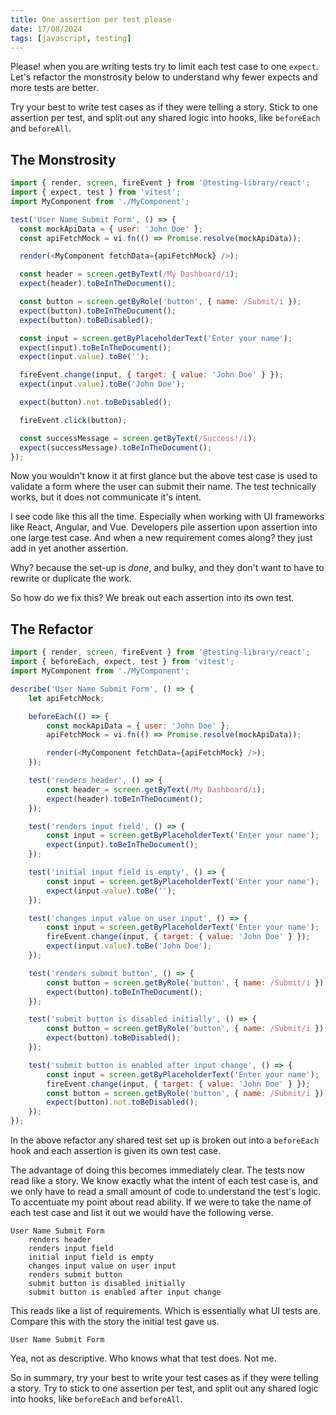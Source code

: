 ```yaml
---
title: One assertion per test please
date: 17/08/2024
tags: [javascript, testing]
---
```


Please! when you are writing tests try to limit each test case to one `expect`.
Let's refactor the monstrosity below to understand why fewer expects and more 
tests are better.

<!-- more -->

<magpie-trinket>
Try your best to write test cases as if they were telling a story.
Stick to one assertion per test, and split out any shared logic into
hooks, like <code>beforeEach</code> and <code>beforeAll</code>.
</magpie-trinket>

## The Monstrosity

```javascript
import { render, screen, fireEvent } from '@testing-library/react';
import { expect, test } from 'vitest';
import MyComponent from './MyComponent';

test('User Name Submit Form', () => {
  const mockApiData = { user: 'John Doe' };
  const apiFetchMock = vi.fn(() => Promise.resolve(mockApiData));

  render(<MyComponent fetchData={apiFetchMock} />);

  const header = screen.getByText(/My Dashboard/i);
  expect(header).toBeInTheDocument();

  const button = screen.getByRole('button', { name: /Submit/i });
  expect(button).toBeInTheDocument();
  expect(button).toBeDisabled();

  const input = screen.getByPlaceholderText('Enter your name');
  expect(input).toBeInTheDocument();
  expect(input.value).toBe('');

  fireEvent.change(input, { target: { value: 'John Doe' } });
  expect(input.value).toBe('John Doe');

  expect(button).not.toBeDisabled();

  fireEvent.click(button);

  const successMessage = screen.getByText(/Success!/i);
  expect(successMessage).toBeInTheDocument();
});
```

Now you wouldn't know it at first glance but the above test case is used to validate
a form where the user can submit their name. The test technically works, but it does
not communicate it's intent.

I see code like this all the time. Especially when working with UI frameworks like
React, Angular, and Vue. Developers pile assertion upon assertion into one large 
test case. And when a new requirement comes along? they just add in yet another
assertion.

Why? because the set-up is _done_, and bulky, and they don't want to have to rewrite
or duplicate the work.

<chicken-asks>
So how do we fix this?
</chicken-asks>

<magpie-replies>
We break out each assertion into its own test.
</magpie-replies>

## The Refactor

```javascript
import { render, screen, fireEvent } from '@testing-library/react';
import { beforeEach, expect, test } from 'vitest';
import MyComponent from './MyComponent';

describe('User Name Submit Form', () => {
    let apiFetchMock;

    beforeEach(() => {
        const mockApiData = { user: 'John Doe' };
        apiFetchMock = vi.fn(() => Promise.resolve(mockApiData));

        render(<MyComponent fetchData={apiFetchMock} />);
    });

    test('renders header', () => {
        const header = screen.getByText(/My Dashboard/i);
        expect(header).toBeInTheDocument();
    });

    test('renders input field', () => {
        const input = screen.getByPlaceholderText('Enter your name');
        expect(input).toBeInTheDocument();
    });

    test('initial input field is empty', () => {
        const input = screen.getByPlaceholderText('Enter your name');
        expect(input.value).toBe('');
    });

    test('changes input value on user input', () => {
        const input = screen.getByPlaceholderText('Enter your name');
        fireEvent.change(input, { target: { value: 'John Doe' } });
        expect(input.value).toBe('John Doe');
    });

    test('renders submit button', () => {
        const button = screen.getByRole('button', { name: /Submit/i });
        expect(button).toBeInTheDocument();
    });

    test('submit button is disabled initially', () => {
        const button = screen.getByRole('button', { name: /Submit/i });
        expect(button).toBeDisabled();
    });

    test('submit button is enabled after input change', () => {
        const input = screen.getByPlaceholderText('Enter your name');
        fireEvent.change(input, { target: { value: 'John Doe' } });
        const button = screen.getByRole('button', { name: /Submit/i });
        expect(button).not.toBeDisabled();
    });
});

```

In the above refactor any shared test set up is broken out into a `beforeEach` hook
and each assertion is given its own test case.

The advantage of doing this becomes immediately clear. The tests now read like a 
story. We know exactly what the intent of each test case is, and  we only have to
read a small amount of code to understand the test's logic. To accentuate my point
about read ability. If we were to take the name of each test case and list it out
we would have the following verse.

```
User Name Submit Form
    renders header
    renders input field
    initial input field is empty
    changes input value on user input
    renders submit button
    submit button is disabled initially
    submit button is enabled after input change
```

This reads like a list of requirements. Which is essentially what UI tests are.
Compare this with the story the initial test gave us.

```
User Name Submit Form
```

Yea, not as descriptive. Who knows what that test does. Not me.

So in summary, try your best to write your test cases as if they were telling a 
story. Try to stick to one assertion per test, and split out any shared logic into
hooks, like `beforeEach` and `beforeAll`.